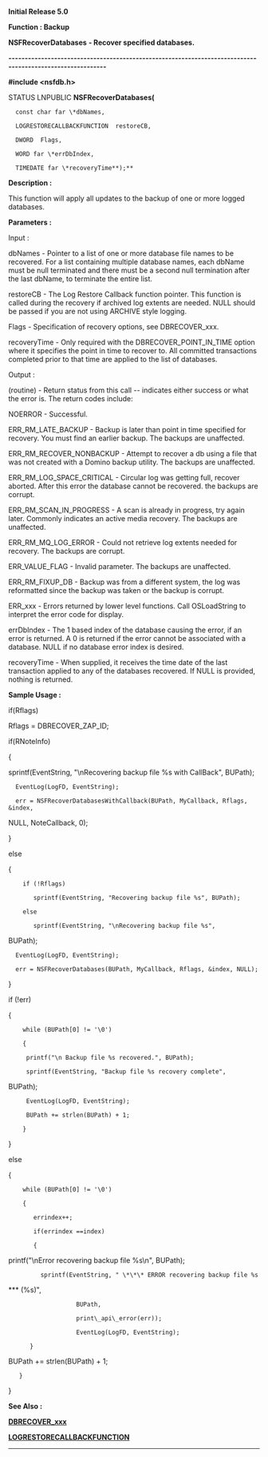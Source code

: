 




<!--
 /\* Font Definitions \*/
 @font-face
 {font-family:Courier;
 panose-1:2 7 4 9 2 2 5 2 4 4;}
@font-face
 {font-family:Helv;
 panose-1:2 11 6 4 2 2 2 3 2 4;}
@font-face
 {font-family:"Cambria Math";
 panose-1:2 4 5 3 5 4 6 3 2 4;}
 /\* Style Definitions \*/
 p.MsoNormal, li.MsoNormal, div.MsoNormal
 {margin-top:0cm;
 margin-right:0cm;
 margin-bottom:8.0pt;
 margin-left:0cm;
 line-height:107%;
 font-size:11.0pt;
 font-family:"Calibri",sans-serif;}
.MsoChpDefault
 {font-size:11.0pt;}
.MsoPapDefault
 {margin-bottom:8.0pt;
 line-height:107%;}
 /\* Page Definitions \*/
 @page WordSection1
 {size:612.0pt 792.0pt;
 margin:72.0pt 72.0pt 72.0pt 72.0pt;}
div.WordSection1
 {page:WordSection1;}
-->




**Initial Release 5.0**



**Function : Backup**



**NSFRecoverDatabases** **- Recover
specified databases.**


**----------------------------------------------------------------------------------------------------------**



**#include <nsfdb.h>**



STATUS
LNPUBLIC **NSFRecoverDatabases(**  

      const char far \*dbNames,  

      LOGRESTORECALLBACKFUNCTION  restoreCB,  

      DWORD  Flags,  

      WORD far \*errDbIndex,  

      TIMEDATE far \*recoveryTime**);**



**Description :**



This
function will apply all updates to the backup of one or more logged databases.


 


**Parameters :**



Input :  

dbNames  -  Pointer to a list of one or more database file names to be
recovered.  For a list containing multiple database names, each dbName must be
null terminated and there must be a second null termination after the last
dbName, to terminate the entire list.  

  

restoreCB  -  The Log Restore Callback function pointer.  This function is
called during the recovery if archived log extents are needed.  NULL should be
passed if you are not using ARCHIVE style logging.  

  

Flags  -  Specification of recovery options, see DBRECOVER\_xxx.  

  

recoveryTime  -  Only required with the DBRECOVER\_POINT\_IN\_TIME option where it
specifies the point in time to recover to.  All committed transactions
completed prior to that time are applied to the list of databases.   

  




Output :  

(routine)  -  Return status from this call -- indicates either success or what
the error is. The return codes include:  

  

NOERROR - Successful.  

  

ERR\_RM\_LATE\_BACKUP - Backup is later than point in time specified for recovery.
You must find an earlier backup. The backups are unaffected.  

  

ERR\_RM\_RECOVER\_NONBACKUP - Attempt to recover a db using a file that was not
created with a Domino backup utility. The backups are unaffected.  

  

ERR\_RM\_LOG\_SPACE\_CRITICAL  - Circular log was getting full, recover aborted.
After this error the database cannot be recovered. the backups are corrupt.  

  

ERR\_RM\_SCAN\_IN\_PROGRESS  - A scan is already in progress, try again later.
Commonly indicates an active media recovery. The backups are unaffected.  

  

ERR\_RM\_MQ\_LOG\_ERROR - Could not retrieve log extents needed for recovery. The
backups are corrupt.  

  

ERR\_VALUE\_FLAG - Invalid parameter. The backups are unaffected.  

  

ERR\_RM\_FIXUP\_DB - Backup was from a different system, the log was reformatted
since the backup was taken or the backup is corrupt.  

  

ERR\_xxx - Errors returned by lower level functions.  Call OSLoadString to
interpret the error code for display.  

  

  

errDbIndex  -  The 1 based index of the database causing the error, if an error
is returned.  A 0 is returned if the error cannot be associated with a
database.  NULL if no database error index is desired.  

  

recoveryTime  -  When supplied, it receives the time date of the last
transaction applied to any of the databases recovered.  If NULL is provided,
nothing is returned.  

  




 **Sample Usage :**



   if(Rflags)  

   Rflags = DBRECOVER\_ZAP\_ID;


 


  
if(RNoteInfo)  

   {


     
sprintf(EventString, "\nRecovering backup file %s with CallBack",
BUPath);  

      EventLog(LogFD, EventString);  

      err = NSFRecoverDatabasesWithCallback(BUPath, MyCallback, Rflags, &index,
NULL, NoteCallback, 0);  

   }  

   else  

   {  

        if (!Rflags)  

           sprintf(EventString, "Recovering backup file %s", BUPath);  

        else  

           sprintf(EventString, "\nRecovering backup file %s",
BUPath);  

      EventLog(LogFD, EventString);  

      err = NSFRecoverDatabases(BUPath, MyCallback, Rflags, &index, NULL);  

   }


 


   if
(!err)  

   {  

        while (BUPath[0] != '\0')  

        {  

         printf("\n Backup file %s recovered.", BUPath);  

         sprintf(EventString, "Backup file %s recovery complete",
BUPath);  

         EventLog(LogFD, EventString);  

         BUPath += strlen(BUPath) + 1;  

        }  

   }  

   else  

   {  

        while (BUPath[0] != '\0')  

        {  

           errindex++;  

           if(errindex ==index)  

           {


            
printf("\nError recovering backup file %s\n", BUPath);  

             sprintf(EventString, " \*\*\* ERROR recovering backup file %s
\*\*\* (%s)",  

                       BUPath,  

                       print\_api\_error(err));  

                       EventLog(LogFD, EventString);  

          }


         
BUPath += strlen(BUPath) + 1;  

       }  

   }


 **See Also :**


**[DBRECOVER\_xxx](notes:///8525872100478C66/61FD4E9848264AD28525620B006BA8BD/84DB8E7861AD34328525667800653496)**


**[LOGRESTORECALLBACKFUNCTION](LOGRESTORECALLBACKFUNCTION.md)**



----------------------------------------------------------------------------------------------------------


 





